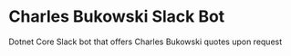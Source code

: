 # Charles Bukowski Slack Bot
Dotnet Core Slack bot that offers Charles Bukowski quotes upon request
